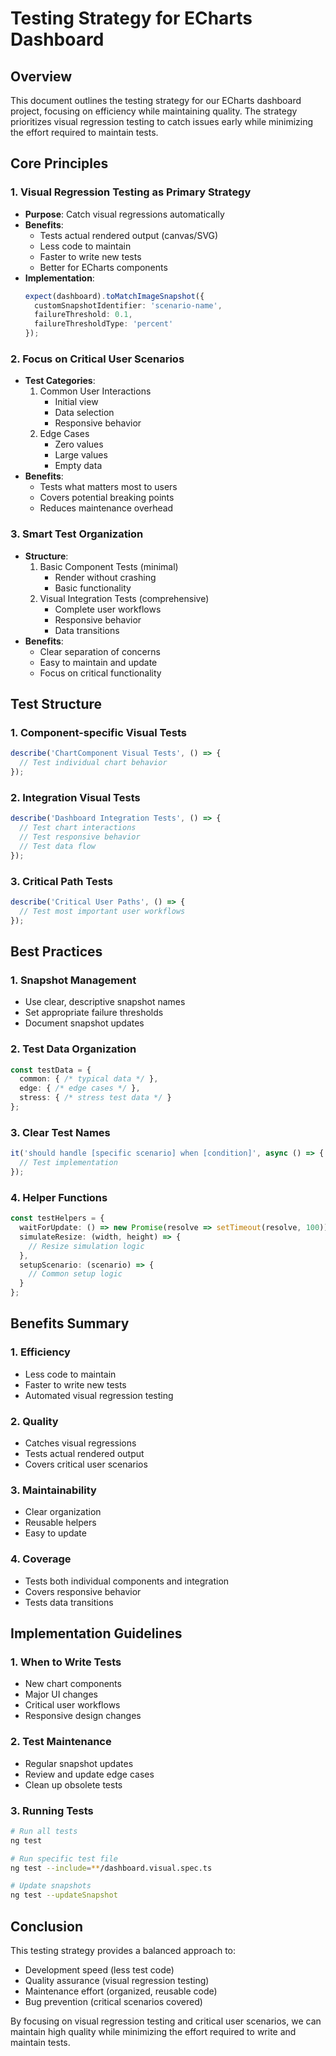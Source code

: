 # Testing Strategy for ECharts Dashboard

## Overview
This document outlines the testing strategy for our ECharts dashboard project, focusing on efficiency while maintaining quality. The strategy prioritizes visual regression testing to catch issues early while minimizing the effort required to maintain tests.

## Core Principles

### 1. Visual Regression Testing as Primary Strategy
- **Purpose**: Catch visual regressions automatically
- **Benefits**:
  - Tests actual rendered output (canvas/SVG)
  - Less code to maintain
  - Faster to write new tests
  - Better for ECharts components
- **Implementation**:
  ```typescript
  expect(dashboard).toMatchImageSnapshot({
    customSnapshotIdentifier: 'scenario-name',
    failureThreshold: 0.1,
    failureThresholdType: 'percent'
  });
  ```

### 2. Focus on Critical User Scenarios
- **Test Categories**:
  1. Common User Interactions
     - Initial view
     - Data selection
     - Responsive behavior
  2. Edge Cases
     - Zero values
     - Large values
     - Empty data
- **Benefits**:
  - Tests what matters most to users
  - Covers potential breaking points
  - Reduces maintenance overhead

### 3. Smart Test Organization
- **Structure**:
  1. Basic Component Tests (minimal)
     - Render without crashing
     - Basic functionality
  2. Visual Integration Tests (comprehensive)
     - Complete user workflows
     - Responsive behavior
     - Data transitions
- **Benefits**:
  - Clear separation of concerns
  - Easy to maintain and update
  - Focus on critical functionality

## Test Structure

### 1. Component-specific Visual Tests
```typescript
describe('ChartComponent Visual Tests', () => {
  // Test individual chart behavior
});
```

### 2. Integration Visual Tests
```typescript
describe('Dashboard Integration Tests', () => {
  // Test chart interactions
  // Test responsive behavior
  // Test data flow
});
```

### 3. Critical Path Tests
```typescript
describe('Critical User Paths', () => {
  // Test most important user workflows
});
```

## Best Practices

### 1. Snapshot Management
- Use clear, descriptive snapshot names
- Set appropriate failure thresholds
- Document snapshot updates

### 2. Test Data Organization
```typescript
const testData = {
  common: { /* typical data */ },
  edge: { /* edge cases */ },
  stress: { /* stress test data */ }
};
```

### 3. Clear Test Names
```typescript
it('should handle [specific scenario] when [condition]', async () => {
  // Test implementation
});
```

### 4. Helper Functions
```typescript
const testHelpers = {
  waitForUpdate: () => new Promise(resolve => setTimeout(resolve, 100)),
  simulateResize: (width, height) => {
    // Resize simulation logic
  },
  setupScenario: (scenario) => {
    // Common setup logic
  }
};
```

## Benefits Summary

### 1. Efficiency
- Less code to maintain
- Faster to write new tests
- Automated visual regression testing

### 2. Quality
- Catches visual regressions
- Tests actual rendered output
- Covers critical user scenarios

### 3. Maintainability
- Clear organization
- Reusable helpers
- Easy to update

### 4. Coverage
- Tests both individual components and integration
- Covers responsive behavior
- Tests data transitions

## Implementation Guidelines

### 1. When to Write Tests
- New chart components
- Major UI changes
- Critical user workflows
- Responsive design changes

### 2. Test Maintenance
- Regular snapshot updates
- Review and update edge cases
- Clean up obsolete tests

### 3. Running Tests
```bash
# Run all tests
ng test

# Run specific test file
ng test --include=**/dashboard.visual.spec.ts

# Update snapshots
ng test --updateSnapshot
```

## Conclusion
This testing strategy provides a balanced approach to:
- Development speed (less test code)
- Quality assurance (visual regression testing)
- Maintenance effort (organized, reusable code)
- Bug prevention (critical scenarios covered)

By focusing on visual regression testing and critical user scenarios, we can maintain high quality while minimizing the effort required to write and maintain tests. 